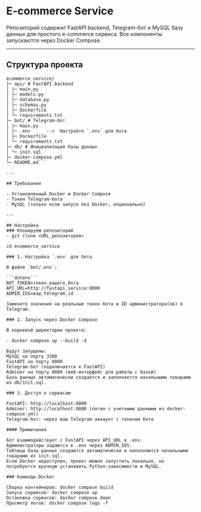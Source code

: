 # E-commerce Service

Репозиторий содержит FastAPI backend, Telegram-бот и MySQL базу данных для простого e-commerce сервиса. Все компоненты запускаются через Docker Compose.

---

## Структура проекта
```
ecommerce_service/
├─ api/ # FastAPI backend
│ ├─ main.py
│ ├─ models.py
│ ├─ database.py
│ ├─ schemas.py
│ ├─ Dockerfile
│ └─ requirements.txt
├─ bot/ # Telegram-бот
│ ├─ main.py
│ ├─ .env      -->  Настройте `.env` для бота
│ ├─ Dockerfile
│ └─ requirements.txt
├─ db/ # Инициализация базы данных
│ └─ init.sql
├─ docker-compose.yml
└─ README.md```

---

## Требования

- Установленный Docker и Docker Compose
- Токен Telegram-бота
- MySQL (только если запуск без Docker, опционально)

---

## Настройка
### Клонируем репозиторий
- git clone <URL_репозитория>

cd ecommerce_service

### 1. Настройка `.env` для бота

В файле `bot/.env`:

```dotenv```
BOT_TOKEN=токен_вашего_бота
API_URL=http://fastapi_service:8000
ADMIN_IDS=ваш_telegram_id

Замените значения на реальные токен бота и ID администратора(ов) в Telegram.

### 2. Запуск через Docker Compose

В корневой директории проекта:

- docker compose up --build -d

Будут запущены:
MySQL на порту 3308
FastAPI на порту 8000
Telegram-бот (подключается к FastAPI)
Adminer на порту 8080 (веб-интерфейс для работы с базой)
База данных автоматически создается и заполняется начальными товарами из db/init.sql.

### 3. Доступ к сервисам

FastAPI: http://localhost:8000
Adminer: http://localhost:8080 (логин с учетными данными из docker-compose.yml)
Telegram-бот: через ваш Telegram аккаунт с токеном бота

#### Примечания

Бот взаимодействует с FastAPI через API_URL в .env.
Администраторы задаются в .env через ADMIN_IDS.
Таблицы базы данных создаются автоматически и наполняются начальными товарами из init.sql.
Если Docker недоступен, проект можно запустить локально, но потребуется вручную установить Python-зависимости и MySQL.

### Команды Docker

Сборка контейнеров: docker compose build
Запуск сервисов: docker compose up
Остановка сервисов: docker compose down
Просмотр логов: docker compose logs -f
